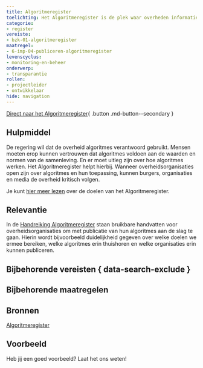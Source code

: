 ```yaml
---
title: Algoritmeregister
toelichting: Het Algoritmeregister is de plek waar overheden informatie over hun algoritmes kunnen publiceren.
categorie:
- register
vereiste:
- bzk-01-algoritmeregister
maatregel:
- 6-imp-04-publiceren-algoritmeregister
levenscyclus:
- monitoring-en-beheer
onderwerp:
- transparantie
rollen:
- projectleider
- ontwikkelaar
hide: navigation
---
```


<!-- tags -->

[Direct naar het Algoritmeregister](https://algoritmes.overheid.nl/nl){ .button .md-button--secondary }
## Hulpmiddel

De regering wil dat de overheid algoritmes verantwoord gebruikt.
Mensen moeten erop kunnen vertrouwen dat algoritmes voldoen aan de waarden en normen van de samenleving.
En er moet uitleg zijn over hoe algoritmes werken.
Het Algoritmeregister helpt hierbij.
Wanneer overheidsorganisaties open zijn over algoritmes en hun toepassing, kunnen burgers, organisaties en media de overheid kritisch volgen.

Je kunt [hier meer lezen](https://algoritmes.overheid.nl/nl/footer/over) over de doelen van het Algoritmeregister.


## Relevantie
In de [Handreiking Algoritmeregister](https://www.digitaleoverheid.nl/document/handreiking-algoritmeregister/) staan bruikbare handvatten voor overheidsorganisaties om met publicatie van hun algoritmes aan de slag te gaan.
Hierin wordt bijvoorbeeld duidelijkheid gegeven over welke doelen we ermee bereiken, welke algoritmes erin thuishoren en welke organisaties erin kunnen publiceren.

## Bijbehorende vereisten { data-search-exclude }

<!-- list_vereisten_on_maatregelen_page -->

## Bijbehorende maatregelen

<!-- list_maatregelen_on_hulpmiddelen_page -->


## Bronnen
[Algoritmeregister](https://algoritmes.overheid.nl/nl)

## Voorbeeld

Heb jij een goed voorbeeld? Laat het ons weten!
